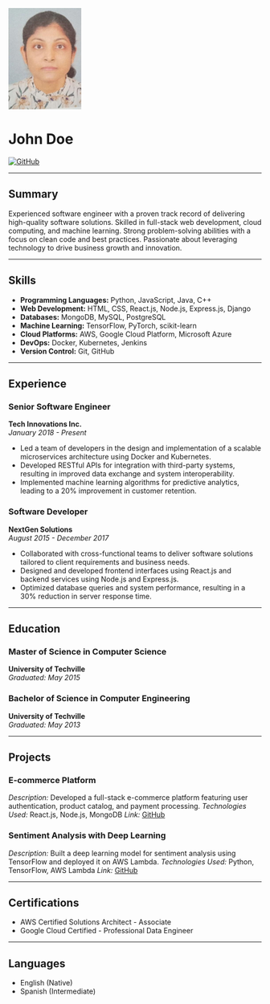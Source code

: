 ![Profile Picture](https://github.com/ChandinaNilukshi1/My-Digital-CV/blob/main/Screenshot%202024-02-01%20224521.png)
# John Doe

[![GitHub](https://img.shields.io/badge/GitHub-ChandinaNilukshi-black)](https://github.com/ChandinaNilukshi1/)


---

## Summary

Experienced software engineer with a proven track record of delivering high-quality software solutions. Skilled in full-stack web development, cloud computing, and machine learning. Strong problem-solving abilities with a focus on clean code and best practices. Passionate about leveraging technology to drive business growth and innovation.

---

## Skills

- **Programming Languages:** Python, JavaScript, Java, C++
- **Web Development:** HTML, CSS, React.js, Node.js, Express.js, Django
- **Databases:** MongoDB, MySQL, PostgreSQL
- **Machine Learning:** TensorFlow, PyTorch, scikit-learn
- **Cloud Platforms:** AWS, Google Cloud Platform, Microsoft Azure
- **DevOps:** Docker, Kubernetes, Jenkins
- **Version Control:** Git, GitHub

---

## Experience

### Senior Software Engineer  
**Tech Innovations Inc.**  
_January 2018 - Present_

- Led a team of developers in the design and implementation of a scalable microservices architecture using Docker and Kubernetes.
- Developed RESTful APIs for integration with third-party systems, resulting in improved data exchange and system interoperability.
- Implemented machine learning algorithms for predictive analytics, leading to a 20% improvement in customer retention.

### Software Developer  
**NextGen Solutions**  
_August 2015 - December 2017_

- Collaborated with cross-functional teams to deliver software solutions tailored to client requirements and business needs.
- Designed and developed frontend interfaces using React.js and backend services using Node.js and Express.js.
- Optimized database queries and system performance, resulting in a 30% reduction in server response time.

---

## Education

### Master of Science in Computer Science  
**University of Techville**  
_Graduated: May 2015_

### Bachelor of Science in Computer Engineering  
**University of Techville**  
_Graduated: May 2013_

---

## Projects

### E-commerce Platform
_Description:_ Developed a full-stack e-commerce platform featuring user authentication, product catalog, and payment processing.
_Technologies Used:_ React.js, Node.js, MongoDB
_Link:_ [GitHub](https://github.com/johndoe/ecommerce-platform)

### Sentiment Analysis with Deep Learning
_Description:_ Built a deep learning model for sentiment analysis using TensorFlow and deployed it on AWS Lambda.
_Technologies Used:_ Python, TensorFlow, AWS Lambda
_Link:_ [GitHub](https://github.com/johndoe/sentiment-analysis)

---

## Certifications

- AWS Certified Solutions Architect - Associate
- Google Cloud Certified - Professional Data Engineer

---

## Languages

- English (Native)
- Spanish (Intermediate)
